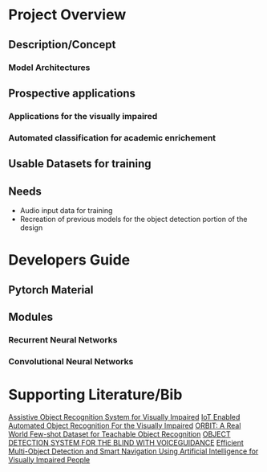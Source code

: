 # Project Overview

## Description/Concept

### Model Architectures

## Prospective applications 

### Applications for the visually impaired

### Automated classification for academic enrichement

## Usable Datasets for training

## Needs
* Audio input data for training
* Recreation of previous models for the object detection portion of the design

# Developers Guide

## Pytorch Material

## Modules

### Recurrent Neural Networks

### Convolutional Neural Networks


# Supporting Literature/Bib

[Assistive Object Recognition System for Visually Impaired](https://www.researchgate.net/publication/345993939_Assistive_Object_Recognition_System_for_Visually_Impaired)
[IoT Enabled Automated Object Recognition For the Visually Impaired](https://arxiv.org/abs/2104.03841)
[ORBIT: A Real World Few-shot Dataset for Teachable Object Recognition](https://reader.elsevier.com/reader/sd/pii/S2666990021000148)
[OBJECT DETECTION SYSTEM FOR THE BLIND
WITH VOICEGUIDANCE](https://www.ijeast.com/papers/67-70,Tesma602,IJEAST.pdf)
[Efficient Multi-Object Detection and Smart Navigation Using Artificial Intelligence for Visually Impaired People](https://www.mdpi.com/1099-4300/22/9/941/htm)